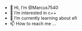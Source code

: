 - 👋 Hi, I’m @Marcus7540
- 👀 I’m interested in c++
- 🌱 I’m currently learning about efi
- 📫 How to reach me ...

<!---
Marcus7540/Marcus7540 is a ✨ special ✨ repository because its `README.md` (this file) appears on your GitHub profile.
You can click the Preview link to take a look at your changes.
--->
